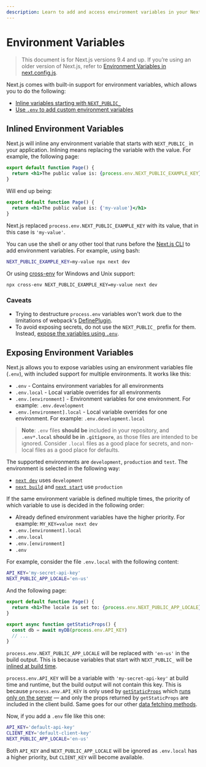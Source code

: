```yaml
---
description: Learn to add and access environment variables in your Next.js application.
---
```


# Environment Variables

> This document is for Next.js versions 9.4 and up. If you’re using an older version of Next.js, refer to [Environment Variables in next.config.js](/docs/api-reference/next.config.js/environment-variables.md).

Next.js comes with built-in support for environment variables, which allows you to do the following:

- [Inline variables starting with `NEXT_PUBLIC_`](#inlined-environment-variables)
- [Use `.env` to add custom environment variables](#exposing-environment-variables)

## Inlined Environment Variables

Next.js will inline any environment variable that starts with `NEXT_PUBLIC_` in your application. Inlining means replacing the variable with the value. For example, the following page:

```jsx
export default function Page() {
  return <h1>The public value is: {process.env.NEXT_PUBLIC_EXAMPLE_KEY}</h1>
}
```

Will end up being:

```jsx
export default function Page() {
  return <h1>The public value is: {'my-value'}</h1>
}
```

Next.js replaced `process.env.NEXT_PUBLIC_EXAMPLE_KEY` with its value, that in this case is `'my-value'`.

You can use the shell or any other tool that runs before the [Next.js CLI](/api-reference/cli) to add environment variables. For example, using bash:

```bash
NEXT_PUBLIC_EXAMPLE_KEY=my-value npx next dev
```

Or using [cross-env](https://github.com/kentcdodds/cross-env) for Windows and Unix support:

```bash
npx cross-env NEXT_PUBLIC_EXAMPLE_KEY=my-value next dev
```

### Caveats

- Trying to destructure `process.env` variables won't work due to the limitations of webpack's [DefinePlugin](https://webpack.js.org/plugins/define-plugin/).
- To avoid exposing secrets, do not use the `NEXT_PUBLIC_` prefix for them. Instead, [expose the variables using `.env`](#exposing-environment-variables).

## Exposing Environment Variables

Next.js allows you to expose variables using an environment variables file (`.env`), with included support for multiple environments. It works like this:

- `.env` - Contains environment variables for all environments
- `.env.local` - Local variable overrides for all environments
- `.env.[environment]` - Environment variables for one environment. For example: `.env.development`
- `.env.[environment].local` - Local variable overrides for one environment. For example: `.env.development.local`

> **Note**: `.env` files **should be** included in your repository, and **`.env*.local` should be in `.gitignore`**, as those files are intended to be ignored. Consider `.local` files as a good place for secrets, and non-local files as a good place for defaults.

The supported environments are `development`, `production` and `test`. The environment is selected in the following way:

- [`next dev`](/docs/api-reference/cli#development) uses `development`
- [`next build`](/docs/api-reference/cli#build) and [`next start`](/docs/api-reference/cli#production) use `production`

If the same environment variable is defined multiple times, the priority of which variable to use is decided in the following order:

- Already defined environment variables have the higher priority. For example: `MY_KEY=value next dev`
- `.env.[environment].local`
- `.env.local`
- `.env.[environment]`
- `.env`

For example, consider the file `.env.local` with the following content:

```bash
API_KEY='my-secret-api-key'
NEXT_PUBLIC_APP_LOCALE='en-us'
```

And the following page:

```jsx
export default function Page() {
  return <h1>The locale is set to: {process.env.NEXT_PUBLIC_APP_LOCALE}</h1>
}

export async function getStaticProps() {
  const db = await myDB(process.env.API_KEY)
  // ...
}
```

`process.env.NEXT_PUBLIC_APP_LOCALE` will be replaced with `'en-us'` in the build output. This is because variables that start with `NEXT_PUBLIC_` will be [inlined at build time](#inlined-environment-variables).

`process.env.API_KEY` will be a variable with `'my-secret-api-key'` at build time and runtime, but the build output will not contain this key. This is because `process.env.API_KEY` is only used by [`getStaticProps`](/docs/basic-features/data-fetching.md#getstaticprops-static-generation) which [runs only on the server](/docs/basic-features/data-fetching.md#write-server-side-code-directly) — and only the props returned by `getStaticProps` are included in the client build. Same goes for our other [data fetching methods](/docs/basic-features/data-fetching.md).

Now, if you add a `.env` file like this one:

```bash
API_KEY='default-api-key'
CLIENT_KEY='default-client-key'
NEXT_PUBLIC_APP_LOCALE='en-us'
```

Both `API_KEY` and `NEXT_PUBLIC_APP_LOCALE` will be ignored as `.env.local` has a higher priority, but `CLIENT_KEY` will become available.
